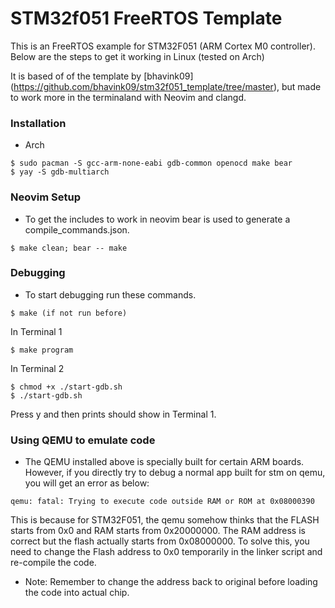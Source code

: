 # STM32f051 FreeRTOS Template
This is an FreeRTOS example for STM32F051 (ARM Cortex M0 controller). Below are the steps to get it working in Linux (tested on Arch)

It is based of of the template by [bhavink09] (https://github.com/bhavink09/stm32f051_template/tree/master), but made to work more in the terminaland with Neovim and clangd.

### Installation
* Arch
``` sh1
$ sudo pacman -S gcc-arm-none-eabi gdb-common openocd make bear
$ yay -S gdb-multiarch
```

### Neovim Setup
* To get the includes to work in neovim bear is used to generate a compile_commands.json.
``` sh2
$ make clean; bear -- make
```

### Debugging
* To start debugging run these commands.
``` sh3
$ make (if not run before)
```

In Terminal 1
``` sh4
$ make program
```

In Terminal 2
``` sh5
$ chmod +x ./start-gdb.sh
$ ./start-gdb.sh
```

Press y and then prints should show in Terminal 1.


### Using QEMU to emulate code
* The QEMU installed above is specially built for certain ARM boards. However, if you directly try to debug a normal app built for stm on qemu, you will get an error as below:
``` sh7
qemu: fatal: Trying to execute code outside RAM or ROM at 0x08000390
```
This is because for STM32F051, the qemu somehow thinks that the FLASH starts from 0x0 and RAM starts from 0x20000000. The RAM address is correct but the flash actually starts from 0x08000000. To solve this, you need to change the Flash address to 0x0 temporarily in the linker script and re-compile the code.
* Note: Remember to change the address back to original before loading the code into actual chip.
